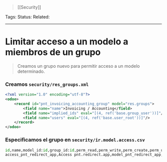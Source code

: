 > [[Security]]

Tags: 
Status: 
Related: 

___

# Limitar acceso a un modelo a miembros de un grupo

> Creamos un grupo nuevo para permitir acceso a un modelo determinado.

### Creamos `security/res_groups.xml`
```xml
<?xml version="1.0" encoding="utf-8"?>  
<odoo>  
    <record id="pnt_invoicing_accounting_group" model="res.groups">  
        <field name="name">Invoicing / Accounting</field>  
        <field name="implied_ids" eval="[(4, ref('base.group_user'))]"/>  
        <field name="users" eval="[(4, ref('base.user_root'))]"/>  
    </record>  
</odoo>
```

### Especificamos el grupo en `security/ir.model.access.csv`
```python
id,name,model_id:id,group_id:id,perm_read,perm_write,perm_create,perm_unlink  
access_pnt_redirect_app,Access pnt.redirect.app,model_pnt_redirect_app,custom_pnt.pnt_invoicing_accounting_group,1,1,1,1
```